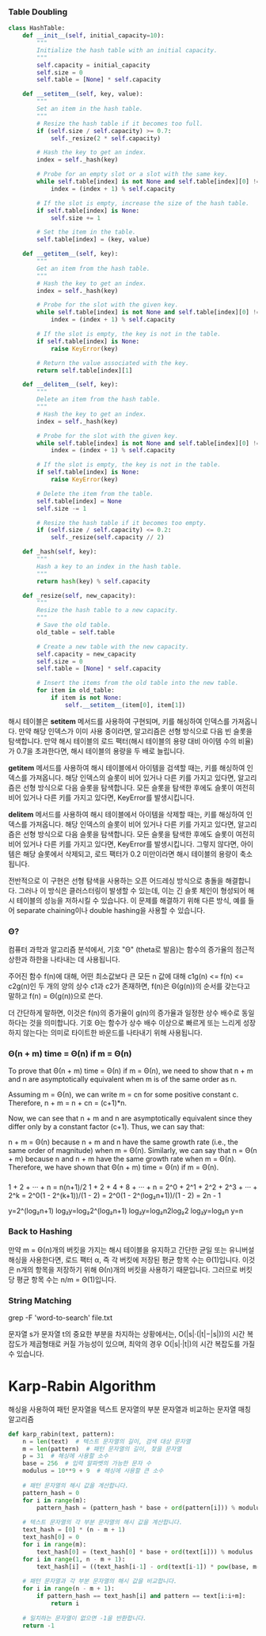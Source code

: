 ### Table Doubling
```python
class HashTable:
    def __init__(self, initial_capacity=10):
        """
        Initialize the hash table with an initial capacity.
        """
        self.capacity = initial_capacity
        self.size = 0
        self.table = [None] * self.capacity

    def __setitem__(self, key, value):
        """
        Set an item in the hash table.
        """
        # Resize the hash table if it becomes too full.
        if (self.size / self.capacity) >= 0.7:
            self._resize(2 * self.capacity)

        # Hash the key to get an index.
        index = self._hash(key)

        # Probe for an empty slot or a slot with the same key.
        while self.table[index] is not None and self.table[index][0] != key:
            index = (index + 1) % self.capacity

        # If the slot is empty, increase the size of the hash table.
        if self.table[index] is None:
            self.size += 1

        # Set the item in the table.
        self.table[index] = (key, value)

    def __getitem__(self, key):
        """
        Get an item from the hash table.
        """
        # Hash the key to get an index.
        index = self._hash(key)

        # Probe for the slot with the given key.
        while self.table[index] is not None and self.table[index][0] != key:
            index = (index + 1) % self.capacity

        # If the slot is empty, the key is not in the table.
        if self.table[index] is None:
            raise KeyError(key)

        # Return the value associated with the key.
        return self.table[index][1]

    def __delitem__(self, key):
        """
        Delete an item from the hash table.
        """
        # Hash the key to get an index.
        index = self._hash(key)

        # Probe for the slot with the given key.
        while self.table[index] is not None and self.table[index][0] != key:
            index = (index + 1) % self.capacity

        # If the slot is empty, the key is not in the table.
        if self.table[index] is None:
            raise KeyError(key)

        # Delete the item from the table.
        self.table[index] = None
        self.size -= 1

        # Resize the hash table if it becomes too empty.
        if (self.size / self.capacity) <= 0.2:
            self._resize(self.capacity // 2)

    def _hash(self, key):
        """
        Hash a key to an index in the hash table.
        """
        return hash(key) % self.capacity

    def _resize(self, new_capacity):
        """
        Resize the hash table to a new capacity.
        """
        # Save the old table.
        old_table = self.table

        # Create a new table with the new capacity.
        self.capacity = new_capacity
        self.size = 0
        self.table = [None] * self.capacity

        # Insert the items from the old table into the new table.
        for item in old_table:
            if item is not None:
                self.__setitem__(item[0], item[1])
```
해시 테이블은 __setitem__ 메서드를 사용하여 구현되며, 키를 해싱하여 인덱스를 가져옵니다. 만약 해당 인덱스가 이미 사용 중이라면, 알고리즘은 선형 방식으로 다음 빈 슬롯을 탐색합니다. 만약 해시 테이블의 로드 팩터(해시 테이블의 용량 대비 아이템 수의 비율)가 0.7을 초과한다면, 해시 테이블의 용량을 두 배로 늘립니다.

__getitem__ 메서드를 사용하여 해시 테이블에서 아이템을 검색할 때는, 키를 해싱하여 인덱스를 가져옵니다. 해당 인덱스의 슬롯이 비어 있거나 다른 키를 가지고 있다면, 알고리즘은 선형 방식으로 다음 슬롯을 탐색합니다. 모든 슬롯을 탐색한 후에도 슬롯이 여전히 비어 있거나 다른 키를 가지고 있다면, KeyError를 발생시킵니다.

__delitem__ 메서드를 사용하여 해시 테이블에서 아이템을 삭제할 때는, 키를 해싱하여 인덱스를 가져옵니다. 해당 인덱스의 슬롯이 비어 있거나 다른 키를 가지고 있다면, 알고리즘은 선형 방식으로 다음 슬롯을 탐색합니다. 모든 슬롯을 탐색한 후에도 슬롯이 여전히 비어 있거나 다른 키를 가지고 있다면, KeyError를 발생시킵니다. 그렇지 않다면, 아이템은 해당 슬롯에서 삭제되고, 로드 팩터가 0.2 미만이라면 해시 테이블의 용량이 축소됩니다.

전반적으로 이 구현은 선형 탐색을 사용하는 오픈 어드레싱 방식으로 충돌을 해결합니다. 그러나 이 방식은 클러스터링이 발생할 수 있는데, 이는 긴 슬롯 체인이 형성되어 해시 테이블의 성능을 저하시킬 수 있습니다. 이 문제를 해결하기 위해 다른 방식, 예를 들어 separate chaining이나 double hashing을 사용할 수 있습니다.

### Θ?
컴퓨터 과학과 알고리즘 분석에서, 기호 "Θ" (theta로 발음)는 함수의 증가율의 점근적 상한과 하한을 나타내는 데 사용됩니다.

주어진 함수 f(n)에 대해, 어떤 최소값보다 큰 모든 n 값에 대해 c1g(n) <= f(n) <= c2g(n)인 두 개의 양의 상수 c1과 c2가 존재하면, f(n)은 Θ(g(n))의 순서를 갖는다고 말하고 f(n) = Θ(g(n))으로 쓴다.

더 간단하게 말하면, 이것은 f(n)의 증가율이 g(n)의 증가율과 일정한 상수 배수로 동일하다는 것을 의미합니다. 기호 Θ는 함수가 상수 배수 이상으로 빠르게 또는 느리게 성장하지 않는다는 의미로 타이트한 바운드를 나타내기 위해 사용됩니다.


### Θ(n + m) time = Θ(n) if m = Θ(n)
To prove that Θ(n + m) time = Θ(n) if m = Θ(n), we need to show that n + m and n are asymptotically equivalent when m is of the same order as n.

Assuming m = Θ(n), we can write m = cn for some positive constant c. Therefore, n + m = n + cn = (c+1)*n.

Now, we can see that n + m and n are asymptotically equivalent since they differ only by a constant factor (c+1). Thus, we can say that:

n + m = Θ(n) because n + m and n have the same growth rate (i.e., the same order of magnitude) when m = Θ(n).
Similarly, we can say that n = Θ(n + m) because n and n + m have the same growth rate when m = Θ(n).
Therefore, we have shown that Θ(n + m) time = Θ(n) if m = Θ(n).

###
1 + 2 + ··· + n = n(n+1)/2
1 + 2 + 4 + 8 + ··· + n =  2^0 + 2^1 + 2^2 + 2^3 + ··· + 2^k = 2^0(1 - 2^(k+1))/(1 - 2) = 2^0(1 - 2^(log₂n+1))/(1 - 2) = 2n - 1

y=2^(log₂n+1)
log₂y=log₂2^(log₂n+1)
log₂y=log₂n2log₂2
log₂y=log₂n
y=n

### Back to Hashing
만약 m = Θ(n)개의 버킷을 가지는 해시 테이블을 유지하고 간단한 균일 또는 유니버설 해싱을 사용한다면, 로드 팩터 α, 즉 각 버킷에 저장된 평균 항목 수는 Θ(1)입니다. 이것은 n개의 항목을 저장하기 위해 Θ(n)개의 버킷을 사용하기 때문입니다. 그러므로 버킷 당 평균 항목 수는 n/m = Θ(1)입니다.


### String Matching
grep -F 'word-to-search' file.txt

문자열 s가 문자열 t의 중요한 부분을 차지하는 상황에서는, O(|s|·(|t|−|s|))의 시간 복잡도가 제곱형태로 커질 가능성이 있으며, 최악의 경우 O(|s|·|t|)의 시간 복잡도를 가질 수 있습니다.

# Karp-Rabin Algorithm
해싱을 사용하여 패턴 문자열을 텍스트 문자열의 부분 문자열과 비교하는 문자열 매칭 알고리즘
```python
def karp_rabin(text, pattern):
    n = len(text)  # 텍스트 문자열의 길이, 검색 대상 문자열
    m = len(pattern)  # 패턴 문자열의 길이, 찾을 문자열
    p = 31  # 해싱에 사용할 소수
    base = 256  # 입력 알파벳의 가능한 문자 수
    modulus = 10**9 + 9  # 해싱에 사용할 큰 소수
    
    # 패턴 문자열의 해시 값을 계산합니다.
    pattern_hash = 0
    for i in range(m):
        pattern_hash = (pattern_hash * base + ord(pattern[i])) % modulus
    
    # 텍스트 문자열의 각 부분 문자열의 해시 값을 계산합니다.
    text_hash = [0] * (n - m + 1)
    text_hash[0] = 0
    for i in range(m):
        text_hash[0] = (text_hash[0] * base + ord(text[i])) % modulus
    for i in range(1, n - m + 1):
        text_hash[i] = ((text_hash[i-1] - ord(text[i-1]) * pow(base, m-1, modulus)) * base + ord(text[i+m-1])) % modulus
    
    # 패턴 문자열과 각 부분 문자열의 해시 값을 비교합니다.
    for i in range(n - m + 1):
        if pattern_hash == text_hash[i] and pattern == text[i:i+m]:
            return i
    
    # 일치하는 문자열이 없으면 -1을 반환합니다.
    return -1





```